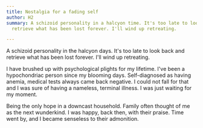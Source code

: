 ```yaml
---
title: Nostalgia for a fading self
author: H2
summary: A schizoid personality in a halcyon time. It's too late to look back and
  retrieve what has been lost forever. I'll wind up retreating.

---
```

A schizoid personality in the halcyon days. It's too late to look back and retrieve what has been lost forever. I'll wind up retreating.

I have brushed up with psychological plights for my lifetime. I've been a hypochondriac person since my blooming days. Self-diagnosed as having anemia, medical tests always came back negative. I could not fall for that and I was sure of having a nameless, terminal illness. I was just waiting for my moment.

Being the only hope in a downcast household. Family often thought of me as the next wunderkind. I was happy, back then, with their praise. Time went by, and I became senseless to their admonition.